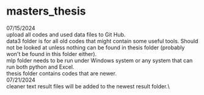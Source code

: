 # masters_thesis
07/15/2024\
upload all codes and used data files to Git Hub.\
data3 folder is for all old codes that might contain some useful tools. Should not be looked at unless nothing can be found in thesis folder (probably won't be found in this folder either).\
mlp folder needs to be run under Windows system or any system that can run both python and Excel.\
thesis folder contains codes that are newer.\
07/21/2024\
cleaner text result files will be added to the newest result folder.\


